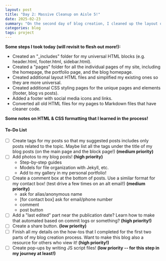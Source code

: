 ```yaml
---
layout: post
title: "Day 2: Massive Cleanup on Aisle 5!"
date: 2025-02-23
summary: "On the second day of blog creation, I cleaned up the layout of my site and the organization of my files so it is much much more intuitive in my repository now. I feel like I have the foundation of my blog fully set up and also fixed the HTML and Markdown integration for other pages of my site besides the blog. I have fixed all my permalinks and created a new folder to host any of my repeated code (e.g. footers and headers across all pages) so I am not writing the same block in every layout or page." 
categories: blog
tags: project
---
```


**Some steps I took today (will revisit to flesh out more!):**
- Created an "_includes" folder for my universal HTML blocks (e.g. header.html, footer.html, sidebar.html). 
- Created a "pages" folder for all the individual pages of my site, including the homepage, the portfolio page, and the blog homepage. 
- Created additional layout HTML files and simplified my existing ones so they are more universal. 
- Created additional CSS styling pages for the unique pages and elements (footer, blog vs posts). 
- Added a footer with social media icons and links.
- Converted all old HTML files for my pages to Markdown files that have cleaner code. 

**Some notes on HTML & CSS formatting that I learned in the process!**

#### To-Do List

- [ ] Create tags for my posts so that my suggested posts includes only posts related to the topic. Maybe list all the tags under the title of my blog posts (on the main page and the block page!) **(medium priority)**
- [ ] Add photos to my blog posts! **(high priority)** 
    - Step-by-step guides
    - Models for file organization with Jekyll, etc.
    - Add to my gallery in my personal portfolio!
- [ ] Create a comment box at the bottom of posts. Use a similar format for my contact box! (test drive a few times on an alt email!) **(medium priority)**
    - ask for alias/anonymous name
    - [for contact box] ask for email/phone number
    - comment
    - post button
- [ ] Add a "last edited" part near the publication date? Learn how to make that automated based on commit logs or something? **(high priority!)**
- [ ] Create a share button. **(low priority)**
- [ ] Finish all my details on the how-tos that I completed for the first two parts of my blog creation process. Want to make this blog also a resource for others who view it! **(high priority!)**
- [ ] Create pop-ups by writing JS script files! **(low priority -- for this step in my journey at least!)**